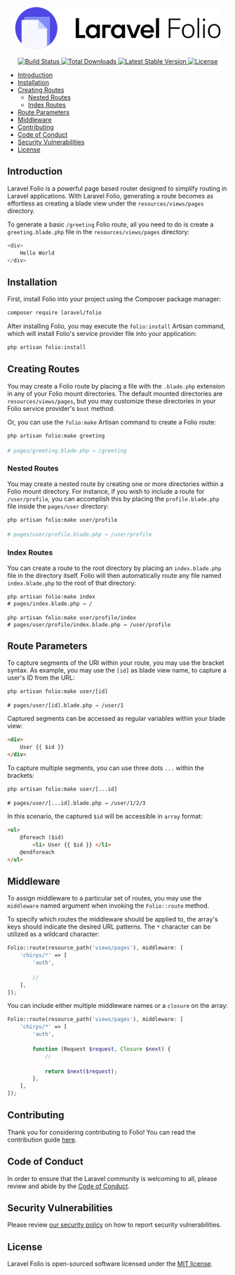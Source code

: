 <p align="center"><img width="472" src="/art/logo.svg" alt="Laravel Folio Package Logo"></p>

<p align="center">
    <a href="https://github.com/laravel/folio/actions">
        <img src="https://github.com/laravel/folio/workflows/tests/badge.svg" alt="Build Status">
    </a>
    <a href="https://packagist.org/packages/laravel/folio">
        <img src="https://poser.pugx.org/laravel/folio/d/total.svg" alt="Total Downloads">
    </a>
    <a href="https://packagist.org/packages/laravel/folio">
        <img src="https://poser.pugx.org/laravel/folio/v/stable.svg" alt="Latest Stable Version">
    </a>
    <a href="https://packagist.org/packages/laravel/folio">
        <img src="https://poser.pugx.org/laravel/folio/license.svg" alt="License">
    </a>
</p>

- [Introduction](#introduction)
- [Installation](#installation)
- [Creating Routes](#creating-routes)
    - [Nested Routes](#nested-routes)
    - [Index Routes](#index-routes)
- [Route Parameters](#route-parameters)
- [Middleware](#middleware)
- [Contributing](#contributing)
- [Code of Conduct](#code-of-conduct)
- [Security Vulnerabilities](#security-vulnerabilities)
- [License](#license)

<a name="introduction"></a>
## Introduction

Laravel Folio is a powerful page based router designed to simplify routing in Laravel applications. With Laravel Folio, generating a route becomes as effortless as creating a blade view under the `resources/views/pages` directory.

To generate a basic `/greeting` Folio route, all you need to do is create a `greeting.blade.php` file in the `resources/views/pages` directory:

```php
<div>
    Hello World
</div>
```

<a name="installation"></a>
## Installation

First, install Folio into your project using the Composer package manager:

```bash
composer require laravel/folio
```

After installing Folio, you may execute the `folio:install` Artisan command, which will install Folio's service provider file into your application:

```bash
php artisan folio:install
```

<a name="creating-routes"></a>
## Creating Routes

You may create a Folio route by placing a file with the `.blade.php` extension in any of your Folio mount directories. The default mounted directories are `resources/views/pages`, but you may customize these directories in your Folio service provider's `boot` method.

Or, you can use the `folio:make` Artisan command to create a Folio route:

```bash
php artisan folio:make greeting

# pages/greeting.blade.php → /greeting
```

<a name="nested-routes"></a>
### Nested Routes

You may create a nested route by creating one or more directories within a Folio mount directory. For instance, if you wish to include a route for `/user/profile`, you can accomplish this by placing the `profile.blade.php` file inside the `pages/user` directory:

```bash
php artisan folio:make user/profile

# pages/user/profile.blade.php → /user/profile
```

<a name="index-routes"></a>
### Index Routes

You can create a route to the root directory by placing an `index.blade.php` file in the directory itself. Folio will then automatically route any file named `index.blade.php` to the root of that directory:

```
php artisan folio:make index
# pages/index.blade.php → /

php artisan folio:make user/profile/index
# pages/user/profile/index.blade.php → /user/profile
```

<a name="route-parameters"></a>
## Route Parameters

To capture segments of the URI within your route, you may use the bracket syntax. As example, you may use the `[id]` as blade view name, to capture a user's ID from the URL:

```
php artisan folio:make user/[id]

# pages/user/[id].blade.php → /user/1
```

Captured segments can be accessed as regular variables within your blade view:

```html
<div>
    User {{ $id }}
</div>
```

To capture multiple segments, you can use three dots `...` within the brackets:

```
php artisan folio:make user/[...id]

# pages/user/[...id].blade.php → /user/1/2/3
```

In this scenario, the captured `$id` will be accessible in `array` format:

```html
<ul>
    @foreach ($id)
        <li> User {{ $id }} </li>
    @endforeach
</ul>
```

<a name="middleware"></a>
## Middleware

To assign middleware to a particular set of routes, you may use the `middleware` named argument when invoking the `Folio::route` method.

To specify which routes the middleware should be applied to, the array's keys should indicate the desired URL patterns. The `*` character can be utilized as a wildcard character:

```php
Folio::route(resource_path('views/pages'), middleware: [
    'chirps/*' => [
        'auth',

        //
    ],
]);
```

You can include either multiple middleware names or a `closure` on the array:

```php
Folio::route(resource_path('views/pages'), middleware: [
    'chirps/*' => [
        'auth',

        function (Request $request, Closure $next) {
            //

            return $next($request);
        },
    ],
]);
```

## Contributing
<a name="contributing"></a>

Thank you for considering contributing to Folio! You can read the contribution guide [here](.github/CONTRIBUTING.md).

## Code of Conduct
<a name="code-of-conduct"></a>

In order to ensure that the Laravel community is welcoming to all, please review and abide by the [Code of Conduct](https://laravel.com/docs/contributions#code-of-conduct).

## Security Vulnerabilities
<a name="security-vulnerabilities"></a>

Please review [our security policy](https://github.com/laravel/folio/security/policy) on how to report security vulnerabilities.

## License
<a name="license"></a>

Laravel Folio is open-sourced software licensed under the [MIT license](LICENSE.md).
